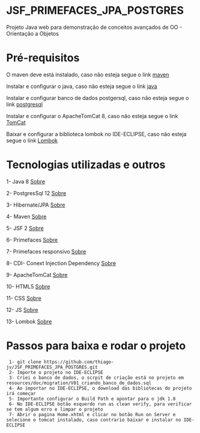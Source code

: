 # JSF_PRIMEFACES_JPA_POSTGRES
Projeto Java web para demonstração de conceitos avançados de OO - Orientação a Objetos

# Pré-requisitos

O maven deve está instalado, caso não esteja segue o link [maven](https://dicasdejava.com.br/como-instalar-o-maven-no-windows/)

Instalar e configurar o java, caso não esteja segue o link [java](https://medium.com/beelabacademy/configurando-vari%C3%A1veis-de-ambiente-java-home-e-maven-home-no-windows-e-unix-d9461f783c26)

Instalar e configurar banco de dados postgersql, caso não esteja segue o link [postgresql](https://www.youtube.com/watch?v=FoqXi0wpX4c)

Instalar e configurar o ApacheTomCat 8, caso não esteja segue o link [TomCat](https://www.devmedia.com.br/instalacao-e-configuracao-do-apache-tomcat-no-eclipse/27360)
 
Baixar e configurar a biblioteca lombok no IDE-ECLIPSE, caso não esteja segue o link [Lombok](https://medium.com/danielpadua/java-lombok-7e364df75080)


# Tecnologias utilizadas e outros

 1- Java 8 [Sobre](https://www.java.com/pt-BR/download/help/java8_pt-br.html)

 2- PostgresSql 12 [Sobre](https://www.postgresql.org/docs/12/index.html)
 
 3- Hibernate/JPA [Sobre](https://angeliski.com.br/2017/03/07/jpa-e-hibernate-existe-diferenca/)
 
 4- Maven [Sobre](https://www.dclick.com.br/2010/09/15/o-que-e-o-maven-e-seus-primeiros-passos-com-a-ferramenta/)
 
 5- JSF 2 [Sobre](http://fabrica.ms.senac.br/2013/06/o-que-e-jsf-java-server-faces/)
 
 6- Primefaces [Sobre](https://blog.algaworks.com/tecnologia-e-mercado-do-primefaces/)
 
 7- Primefaces responsivo [Sobre](https://cafe.algaworks.com/fn015-wspfresponsivo/)
 
 8- CDI- Conext Injection Dependency [Sobre](http://www.mauda.com.br/?p=1641)
 
 9- ApacheTomCat [Sobre](https://rockcontent.com/br/blog/tomcat/)
 
 10- HTML5 [Sobre](https://www.techtudo.com.br/artigos/noticia/2011/12/o-que-e-html5.html)
 
 11- CSS [Sobre](https://www.tecmundo.com.br/programacao/2705-o-que-e-css-.htm)
 
 12- JS [Sobre](https://canaltech.com.br/internet/O-que-e-e-como-funciona-a-linguagem-JavaScript/)
 
 13- Lombok [Sobre](https://www.devmedia.com.br/uma-visao-sobre-o-projeto-lombok/28321)
 

# Passos para baixa e rodar o projeto
```
 1- git clone https://github.com/thiago-jv/JSF_PRIMEFACES_JPA_POSTGRES.git 
 2- Importe o projeto no IDE-ECLIPSE
 3- Criei o banco de dados, o scrpit de criação está no projeto em resources/doc/migration/V01_criando_banco_de_dados.sql
 4- Ao importar no IDE-ECLIPSE, o download das bibliotecas do projeto irá começar
 5- Importante configurar o Build Path e apontar para o jdk 1.8
 6- No IDE-ECLIPSE botão esquerdo run as clean verify, para verificar se tem algum erro e limpar o projeto
 7- Abrir o pagina Home.xhtml e clicar no botão Run on Server e selecione o tomcat instalado, caso contrario baixar e instalar no IDE-ECLIPSE
```




